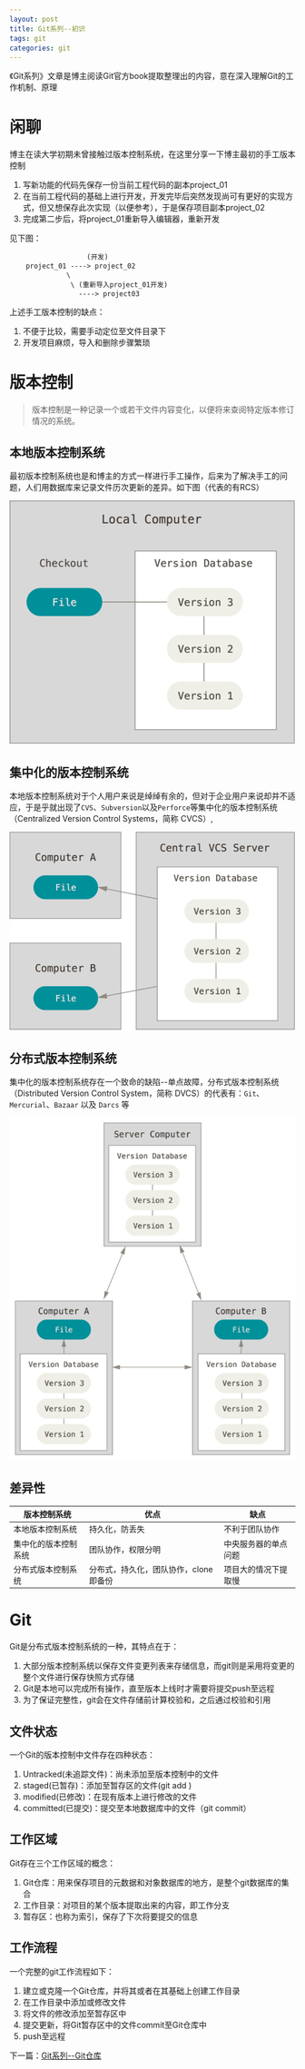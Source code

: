 ```yaml
---
layout: post
title: Git系列--初识
tags: git
categories: git
---
```


《Git系列》文章是博主阅读Git官方book提取整理出的内容，意在深入理解Git的工作机制、原理
<!--more-->

# 闲聊
博主在读大学初期未曾接触过版本控制系统，在这里分享一下博主最初的手工版本控制

1. 写新功能的代码先保存一份当前工程代码的副本project_01
2. 在当前工程代码的基础上进行开发，开发完毕后突然发现尚可有更好的实现方式，但又想保存此次实现（以便参考），于是保存项目副本project_02
3. 完成第二步后，将project_01重新导入编辑器，重新开发

见下图：

```
                   (开发)
	project_01 ----> project_02
	          \
	           \ (重新导入project_01开发)
	             ----> project03
```

上述手工版本控制的缺点：

1. 不便于比较，需要手动定位至文件目录下
2. 开发项目麻烦，导入和删除步骤繁琐

# 版本控制
> 版本控制是一种记录一个或若干文件内容变化，以便将来查阅特定版本修订情况的系统。

## 本地版本控制系统
最初版本控制系统也是和博主的方式一样进行手工操作，后来为了解决手工的问题，人们用数据库来记录文件历次更新的差异。如下图（代表的有RCS）

![](/images/git/local_vcs.png)

## 集中化的版本控制系统
本地版本控制系统对于个人用户来说是绰绰有余的，但对于企业用户来说却并不适应，于是乎就出现了`CVS`、`Subversion`以及`Perforce`等集中化的版本控制系统（Centralized Version Control Systems，简称 CVCS）,

![](/images/git/cvcs.png)

## 分布式版本控制系统
集中化的版本控制系统存在一个致命的缺陷--单点故障，分布式版本控制系统（Distributed Version Control System，简称 DVCS）的代表有：`Git`、`Mercurial`、`Bazaar` 以及 `Darcs` 等

![](/images/git/dvcs.png)

## 差异性

| 版本控制系统 | 优点 | 缺点 |
| ---------- | ---- | ---- |
| 本地版本控制系统 | 持久化，防丢失 | 不利于团队协作
| 集中化的版本控制系统 | 团队协作，权限分明 | 中央服务器的单点问题
| 分布式版本控制系统 | 分布式，持久化，团队协作，clone即备份 | 项目大的情况下提取慢

# Git
Git是分布式版本控制系统的一种，其特点在于：

1. 大部分版本控制系统以保存文件变更列表来存储信息，而git则是采用将变更的整个文件进行保存快照方式存储
2. Git是本地可以完成所有操作，直至版本上线时才需要将提交push至远程
3. 为了保证完整性，git会在文件存储前计算校验和，之后通过校验和引用

## 文件状态
一个Git的版本控制中文件存在四种状态：

1. Untracked(未追踪文件)：尚未添加至版本控制中的文件
2. staged(已暂存)：添加至暂存区的文件(git add )
3. modified(已修改)：在现有版本上进行修改的文件
4. committed(已提交)：提交至本地数据库中的文件（git commit）

## 工作区域
Git存在三个工作区域的概念：

1. Git仓库：用来保存项目的元数据和对象数据库的地方，是整个git数据库的集合
2. 工作目录：对项目的某个版本提取出来的内容，即工作分支
3. 暂存区：也称为索引，保存了下次将要提交的信息

## 工作流程
一个完整的git工作流程如下：

1. 建立或克隆一个Git仓库，并将其或者在其基础上创建工作目录
2. 在工作目录中添加或修改文件
3. 将文件的修改添加至暂存区中
4. 提交更新，将Git暂存区中的文件commit至Git仓库中
5. push至远程

下一篇：[Git系列--Git仓库](/2017-05-05/git_02)
